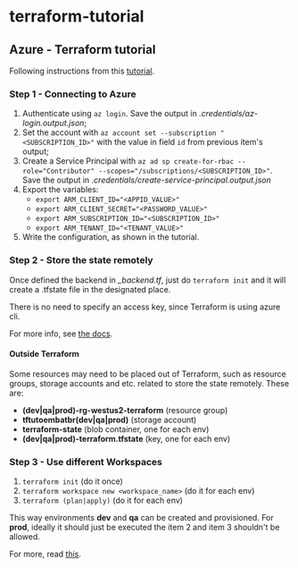 # terraform-tutorial


## Azure - Terraform tutorial

Following instructions from this [tutorial](https://learn.hashicorp.com/collections/terraform/azure-get-started).


### Step 1 - Connecting to Azure

1. Authenticate using `az login`. Save the output in *.credentials/az-login.output.json*;
2. Set the account with `az account set --subscription "<SUBSCRIPTION_ID>"` with the value in field `id` from previous item's output;
3. Create a Service Principal with `az ad sp create-for-rbac --role="Contributor" --scopes="/subscriptions/<SUBSCRIPTION_ID>"`. Save the output in *.credentials/create-service-principal.output.json*
4. Export the variables:
    - `export ARM_CLIENT_ID="<APPID_VALUE>"`
    - `export ARM_CLIENT_SECRET="<PASSWORD_VALUE>"`
    - `export ARM_SUBSCRIPTION_ID="<SUBSCRIPTION_ID>"`
    - `export ARM_TENANT_ID="<TENANT_VALUE>"`
5. Write the configuration, as shown in the tutorial.


### Step 2 - Store the state remotely

Once defined the backend in *_backend.tf*, just do `terraform init` and it will
create a .tfstate file in the designated place.

There is no need to specify an access key, since Terraform is using azure cli.

For more info, see [the docs](https://www.terraform.io/language/settings/backends/azurerm).


#### Outside Terraform

Some resources may need to be placed out of Terraform, such as resource groups,
storage accounts and etc. related to store the state remotely. These are:

- **(dev|qa|prod)-rg-westus2-terraform** (resource group)
- **tftutoembatbr(dev|qa|prod)** (storage account)
- **terraform-state** (blob container, one for each env)
- **(dev|qa|prod)-terraform.tfstate** (key, one for each env)


### Step 3 - Use different Workspaces

1. `terraform init` (do it once)
2. `terraform workspace new <workspace_name>` (do it for each env)
3. `terraform (plan|apply)` (do it for each env)

This way environments **dev** and **qa** can be created and provisioned. For **prod**,
ideally it should just be executed the item 2 and item 3 shouldn't be allowed.

For more, read [this](https://danielwertheim.se/terraform-workspaces-and-remote-state-in-azure/).
